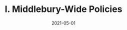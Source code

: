 ---
slug: "/pages/ii-ug-college-policies/faculty/familial_leaves"
date: "2021-05-01"
title: "I. Middlebury-Wide Policies"
---